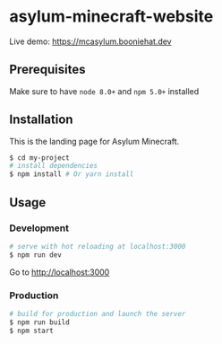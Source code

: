 # asylum-minecraft-website

Live demo: https://mcasylum.booniehat.dev

## Prerequisites

Make sure to have `node 8.0+` and `npm 5.0+` installed

## Installation

This is the landing page for Asylum Minecraft.

``` bash
$ cd my-project                     
# install dependencies
$ npm install # Or yarn install
```

## Usage

### Development

``` bash
# serve with hot reloading at localhost:3000
$ npm run dev
```

Go to [http://localhost:3000](http://localhost:3000)

### Production

``` bash
# build for production and launch the server
$ npm run build
$ npm start
```

